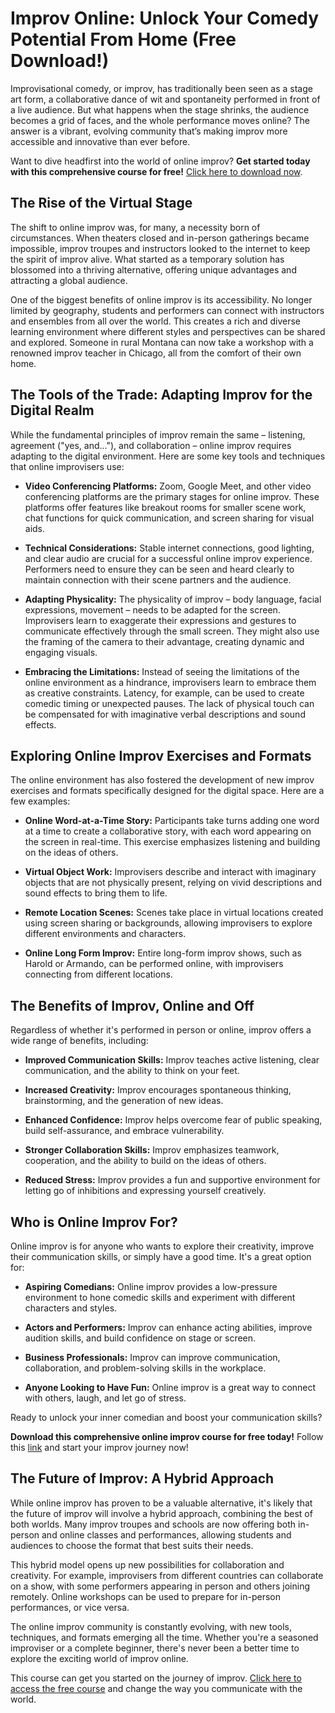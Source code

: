 # Improv Online: Unlock Your Comedy Potential From Home (Free Download!)

Improvisational comedy, or improv, has traditionally been seen as a stage art form, a collaborative dance of wit and spontaneity performed in front of a live audience. But what happens when the stage shrinks, the audience becomes a grid of faces, and the whole performance moves online? The answer is a vibrant, evolving community that’s making improv more accessible and innovative than ever before.

Want to dive headfirst into the world of online improv? **Get started today with this comprehensive course for free!** [Click here to download now](https://udemywork.com/improv-online).

## The Rise of the Virtual Stage

The shift to online improv was, for many, a necessity born of circumstances. When theaters closed and in-person gatherings became impossible, improv troupes and instructors looked to the internet to keep the spirit of improv alive. What started as a temporary solution has blossomed into a thriving alternative, offering unique advantages and attracting a global audience.

One of the biggest benefits of online improv is its accessibility. No longer limited by geography, students and performers can connect with instructors and ensembles from all over the world. This creates a rich and diverse learning environment where different styles and perspectives can be shared and explored. Someone in rural Montana can now take a workshop with a renowned improv teacher in Chicago, all from the comfort of their own home.

## The Tools of the Trade: Adapting Improv for the Digital Realm

While the fundamental principles of improv remain the same – listening, agreement ("yes, and..."), and collaboration – online improv requires adapting to the digital environment. Here are some key tools and techniques that online improvisers use:

*   **Video Conferencing Platforms:** Zoom, Google Meet, and other video conferencing platforms are the primary stages for online improv. These platforms offer features like breakout rooms for smaller scene work, chat functions for quick communication, and screen sharing for visual aids.

*   **Technical Considerations:** Stable internet connections, good lighting, and clear audio are crucial for a successful online improv experience. Performers need to ensure they can be seen and heard clearly to maintain connection with their scene partners and the audience.

*   **Adapting Physicality:** The physicality of improv – body language, facial expressions, movement – needs to be adapted for the screen. Improvisers learn to exaggerate their expressions and gestures to communicate effectively through the small screen. They might also use the framing of the camera to their advantage, creating dynamic and engaging visuals.

*   **Embracing the Limitations:** Instead of seeing the limitations of the online environment as a hindrance, improvisers learn to embrace them as creative constraints. Latency, for example, can be used to create comedic timing or unexpected pauses. The lack of physical touch can be compensated for with imaginative verbal descriptions and sound effects.

## Exploring Online Improv Exercises and Formats

The online environment has also fostered the development of new improv exercises and formats specifically designed for the digital space. Here are a few examples:

*   **Online Word-at-a-Time Story:** Participants take turns adding one word at a time to create a collaborative story, with each word appearing on the screen in real-time. This exercise emphasizes listening and building on the ideas of others.

*   **Virtual Object Work:** Improvisers describe and interact with imaginary objects that are not physically present, relying on vivid descriptions and sound effects to bring them to life.

*   **Remote Location Scenes:** Scenes take place in virtual locations created using screen sharing or backgrounds, allowing improvisers to explore different environments and characters.

*   **Online Long Form Improv:** Entire long-form improv shows, such as Harold or Armando, can be performed online, with improvisers connecting from different locations.

## The Benefits of Improv, Online and Off

Regardless of whether it's performed in person or online, improv offers a wide range of benefits, including:

*   **Improved Communication Skills:** Improv teaches active listening, clear communication, and the ability to think on your feet.

*   **Increased Creativity:** Improv encourages spontaneous thinking, brainstorming, and the generation of new ideas.

*   **Enhanced Confidence:** Improv helps overcome fear of public speaking, build self-assurance, and embrace vulnerability.

*   **Stronger Collaboration Skills:** Improv emphasizes teamwork, cooperation, and the ability to build on the ideas of others.

*   **Reduced Stress:** Improv provides a fun and supportive environment for letting go of inhibitions and expressing yourself creatively.

## Who is Online Improv For?

Online improv is for anyone who wants to explore their creativity, improve their communication skills, or simply have a good time. It's a great option for:

*   **Aspiring Comedians:** Online improv provides a low-pressure environment to hone comedic skills and experiment with different characters and styles.

*   **Actors and Performers:** Improv can enhance acting abilities, improve audition skills, and build confidence on stage or screen.

*   **Business Professionals:** Improv can improve communication, collaboration, and problem-solving skills in the workplace.

*   **Anyone Looking to Have Fun:** Online improv is a great way to connect with others, laugh, and let go of stress.

Ready to unlock your inner comedian and boost your communication skills?

**Download this comprehensive online improv course for free today!** Follow this [link](https://udemywork.com/improv-online) and start your improv journey now!

## The Future of Improv: A Hybrid Approach

While online improv has proven to be a valuable alternative, it's likely that the future of improv will involve a hybrid approach, combining the best of both worlds. Many improv troupes and schools are now offering both in-person and online classes and performances, allowing students and audiences to choose the format that best suits their needs.

This hybrid model opens up new possibilities for collaboration and creativity. For example, improvisers from different countries can collaborate on a show, with some performers appearing in person and others joining remotely. Online workshops can be used to prepare for in-person performances, or vice versa.

The online improv community is constantly evolving, with new tools, techniques, and formats emerging all the time. Whether you're a seasoned improviser or a complete beginner, there's never been a better time to explore the exciting world of improv online.

This course can get you started on the journey of improv. [Click here to access the free course](https://udemywork.com/improv-online) and change the way you communicate with the world.
